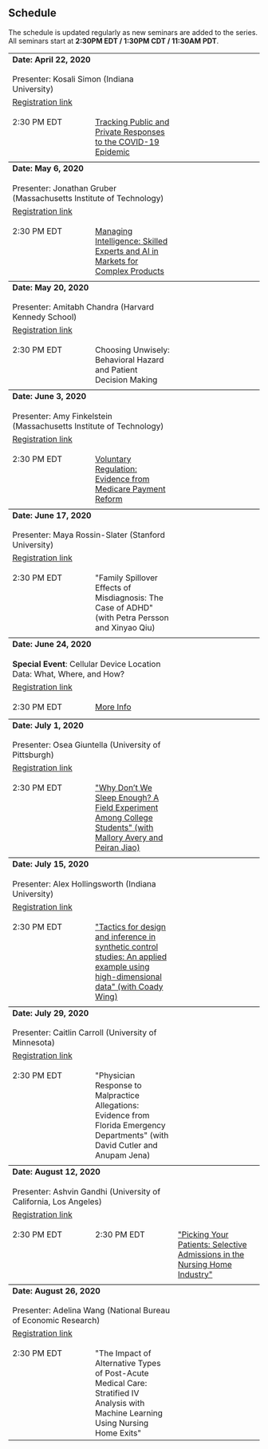 ## Schedule

The schedule is updated regularly as new seminars are added to the series.
All seminars start at **2:30PM EDT / 1:30PM CDT / 11:30AM PDT**.

<table width="100%" cellspacing="5" cellpadding="5">
  
  
  
  
<tr> 
  <td colspan="4" height="40" valign="top" class="session"><strong>Date: April 22, 2020</strong></td>
</tr>
<tr>
  <td colspan="2" height="40" valign="top" class="chair">Presenter: Kosali Simon (Indiana University)</td>
</tr>
<tr>
  <td colspan="2" height="40" valign="top" class="registration"><a href="https://umn.zoom.us/webinar/register/WN_uxmfdL9eSJW2USOpJ4dW1Q">Registration link</a></td>
</tr>
<tr>
  <td width="150" valign="top" class="time">2:30 PM EDT </td>
  <td height="30" valign="top" class="paper"><a href="pdfs/Simon_etal_2020.pdf">Tracking Public and Private Responses to the COVID-19 Epidemic</a></td>
</tr>
  
  <tr style="border-bottom:1px solid black">
    <td colspan="100%"></td>
  </tr>







<tr>
  <td colspan="2" height="40" valign="top" class="session"><strong>Date: May 6, 2020</strong></td>
</tr>
<tr>
  <td colspan="2" height="40" valign="top" class="chair">Presenter: Jonathan Gruber (Massachusetts Institute of Technology)</td>
</tr>
<tr>
  <td colspan="2" height="40" valign="top" class="registration"><a href="https://umn.zoom.us/webinar/register/WN_-YemuzfGRDSqoBRYtrYqfQ">Registration link</a></td>
</tr>
<tr>
  <td width="150" valign="top" class="time">2:30 PM EDT </td>
  <td height="30" valign="top" class="paper"><a href="pdfs/Gruber_etal_2020.pdf">Managing Intelligence: Skilled Experts and AI in Markets for Complex Products</a></td>
</tr>

  <tr style="border-bottom:1px solid black">
    <td colspan="100%"></td>
  </tr>
  





  
<tr>
  <td colspan="2" height="40" valign="top" class="session"><strong>Date: May 20, 2020</strong></td>
</tr>
<tr>
  <td colspan="2" height="40" valign="top" class="chair">Presenter: Amitabh Chandra (Harvard Kennedy School)</td>
</tr>
<tr>
  <td colspan="2" height="40" valign="top" class="registration"><a href="https://umn.zoom.us/webinar/register/WN_9vz8VURTR_Wmfy3v_fAQCQ">Registration link</a></td>
</tr>
<tr>
  <td width="150" valign="top" class="time">2:30 PM EDT </td>
  <td height="30" valign="top" class="paper">Choosing Unwisely: Behavioral Hazard and Patient Decision Making</td>
</tr>

  <tr style="border-bottom:1px solid black">
    <td colspan="100%"></td>
  </tr>


<tr>
  <td colspan="2" height="40" valign="top" class="session"><strong>Date: June 3, 2020</strong></td>
</tr>
<tr>
  <td colspan="2" height="40" valign="top" class="chair">Presenter: Amy Finkelstein (Massachusetts Institute of Technology)</td>
</tr>
<tr>
  <td colspan="2" height="40" valign="top" class="registration"><a href="https://umn.zoom.us/webinar/register/WN_UvhUQBHwQvCLYkk_w6mwvg">Registration link</a></td>
</tr>
<tr>
  <td width="150" valign="top" class="time">2:30 PM EDT </td>
  <td height="30" valign="top" class="paper"><a href="pdfs/Einav_etal_2020.pdf">Voluntary Regulation: Evidence from Medicare Payment Reform</a></td>
</tr>

  <tr style="border-bottom:1px solid black">
    <td colspan="100%"></td>
  </tr>


<tr>
  <td colspan="2" height="40" valign="top" class="session"><strong>Date: June 17, 2020</strong></td>
</tr>
<tr>
  <td colspan="2" height="40" valign="top" class="chair">Presenter: Maya Rossin-Slater (Stanford University)</td>
</tr>
<tr>
  <td colspan="2" height="40" valign="top" class="registration"><a href="https://umn.zoom.us/webinar/register/WN_rYJJhtjBSVqxUyCd_WQD5Q">Registration link</a></td>
</tr>
<tr>
  <td width="150" valign="top" class="time">2:30 PM EDT</td>
  <td height="30" valign="top" class="paper">"Family Spillover Effects of Misdiagnosis: The Case of ADHD" (with Petra Persson and Xinyao Qiu)</td>
</tr>

  <tr style="border-bottom:1px solid black">
    <td colspan="100%"></td>
  </tr>

<tr>
  <td colspan="2" height="40" valign="top" class="session"><strong>Date: June 24, 2020</strong></td>
</tr>
<tr>
  <td colspan="2" height="40" valign="top" class="chair"><strong>Special Event</strong>: Cellular Device Location Data:  What, Where, and How? </td>
</tr>
<tr>
  <td colspan="2" height="40" valign="top" class="registration"><a href="https://forms.gle/mDUL4kL1tCcXHTTq7">Registration link</a></td>
</tr>
<tr>
  <td width="150" valign="top" class="time">2:30 PM EDT</td>
  <td height="30" valign="top" class="paper"><a href="pdfs/Cell_Data_EHEC.png">More Info</a></td>
</tr>

  <tr style="border-bottom:1px solid black">
    <td colspan="100%"></td>
  </tr>
  
<tr>
  <td colspan="2" height="40" valign="top" class="session"><strong>Date: July 1, 2020</strong></td>
</tr>
<tr>
  <td colspan="2" height="40" valign="top" class="chair">Presenter: Osea Giuntella (University of Pittsburgh)</td>
</tr>
<tr>
  <td colspan="2" height="40" valign="top" class="registration"><a href="https://umn.zoom.us/webinar/register/WN__8ifIKPiQiyIKQyX5ifgIg">Registration link</a></td>
</tr>
<tr>
  <td width="150" valign="top" class="time">2:30 PM EDT</td>
 <td height="30" valign="top" class="paper"><a href="pdfs/Giuntella_etal_2020.pdf">"Why Don’t We Sleep Enough? A Field Experiment Among College Students" (with Mallory Avery and Peiran Jiao)</a></td> 
 <!-- <td height="30" valign="top" class="paper">"Why Don’t We Sleep Enough? A Field Experiment Among College Students" (with Mallory Avery and Peiran Jiao)</td> -->
</tr>


  <tr style="border-bottom:1px solid black">
    <td colspan="100%"></td>
  </tr>


<tr>
  <td colspan="2" height="40" valign="top" class="session"><strong>Date: July 15, 2020</strong></td>
</tr>
<tr>
  <td colspan="2" height="40" valign="top" class="chair">Presenter: Alex Hollingsworth (Indiana University) </td>
</tr>
<tr>
  <td colspan="2" height="40" valign="top" class="registration"><a href="https://umn.zoom.us/webinar/register/WN_t0IUxXAfRFewKkKfTn1Y-w">Registration link</a></td>
</tr>
<tr>
  <td width="150" valign="top" class="time">2:30 PM EDT</td>
  <td height="30" valign="top" class="paper"><a href="pdfs/Hollingsworth_Wing_2020.pdf">"Tactics for design and inference in synthetic control studies: An applied example using high-dimensional data" (with Coady Wing)</a></td> 
 <!--   <td height="30" valign="top" class="paper">"Tactics for design and inference in synthetic control studies: An applied example using high-dimensional data" (with Coady Wing)</td>-->
</tr>


  <tr style="border-bottom:1px solid black">
    <td colspan="100%"></td>
  </tr>


<tr>
  <td colspan="2" height="40" valign="top" class="session"><strong>Date: July 29, 2020</strong></td>
</tr>
<tr>
  <td colspan="2" height="40" valign="top" class="chair">Presenter: Caitlin Carroll (University of Minnesota) </td>
</tr>
<tr>
  <td colspan="2" height="40" valign="top" class="registration"><a href="https://umn.zoom.us/webinar/register/WN_HzZ94hciTUGLHrI3AmNXMA">Registration link</a></td>
</tr>
<tr>
  <td width="150" valign="top" class="time">2:30 PM EDT</td>
  <!--  <td height="30" valign="top" class="paper"><a href="pdfs/paper1.pdf">"Physician Response to Malpractice Allegations: Evidence from Florida Emergency Departments" (with David Cutler and Anupam Jena)</a></td> -->
  <td height="30" valign="top" class="paper">"Physician Response to Malpractice Allegations: Evidence from Florida Emergency Departments" (with David Cutler and Anupam Jena)</td> 
</tr>

  <tr style="border-bottom:1px solid black">
    <td colspan="100%"></td>
  </tr>


<tr>
  <td colspan="2" height="40" valign="top" class="session"><strong>Date: August 12, 2020</strong></td>
</tr>
<tr>
  <td colspan="2" height="40" valign="top" class="chair">Presenter: Ashvin Gandhi (University of California, Los Angeles) </td>
</tr>
<tr>
  <td colspan="2" height="40" valign="top" class="registration"><a href="https://umn.zoom.us/webinar/register/WN_z1WSfcmWTi6o5YR7BTLuAA">Registration link</a></td>
</tr>
<tr>
  <td width="150" valign="top" class="time">2:30 PM EDT</td>
   <td width="150" valign="top" class="time">2:30 PM EDT</td>
   <td height="30" valign="top" class="paper"><a href="https://ssrn.com/abstract=3613950">"Picking Your Patients: Selective Admissions in the Nursing Home Industry"</a></td> 
 <!--  <td height="30" valign="top" class="paper">"Picking Your Patients: Selective Admissions in the Nursing Home Industry"</td> -->
</tr>

  <tr style="border-bottom:1px solid black">
    <td colspan="100%"></td>
  </tr>


<tr>
  <td colspan="2" height="40" valign="top" class="session"><strong>Date: August 26, 2020</strong></td>
</tr>
<tr>
  <td colspan="2" height="40" valign="top" class="chair">Presenter: Adelina Wang (National Bureau of Economic Research) </td>
</tr>
<tr>
  <td colspan="2" height="40" valign="top" class="registration"><a href="https://umn.zoom.us/webinar/register/WN_92T51VVdQKqsBJETEWyJ6g">Registration link</a></td>
</tr>
<tr>
  <td width="150" valign="top" class="time">2:30 PM EDT</td>
 <!--   <td height="30" valign="top" class="paper"><a href="pdfs/paper1.pdf">"The Impact of Alternative Types of Post-Acute Medical Care: Stratified IV Analysis with Machine Learning Using Nursing Home Exits"</a></td> -->
  <td height="30" valign="top" class="paper">"The Impact of Alternative Types of Post-Acute Medical Care: Stratified IV Analysis with Machine Learning Using Nursing Home Exits"</td>
</tr>

</table>



